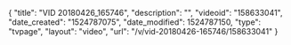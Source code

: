 {
    "title": "VID 20180426_165746",
    "description": "",
    "videoid": "158633041",
    "date_created": "1524787075",
    "date_modified": 1524787150,
    "type": "tvpage",
    "layout": "video",
    "url": "\/v\/vid-20180426-165746\/158633041"
}